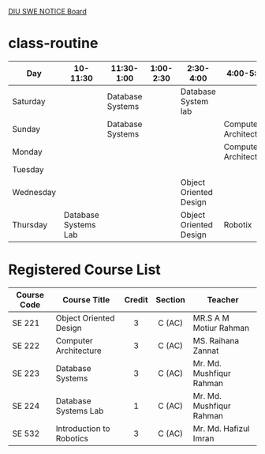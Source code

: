 [DIU SWE NOTICE Board](https://daffodilvarsity.edu.bd/department/swe/notice)

# class-routine

| Day         |  10-11:30            | 11:30-1:00  | 1:00-2:30             |        2:30-4:00       |    4:00-5:30    |
| ----------- | -------------------- | ----------- | --------------------- | ---------------------- | --------------- |
| Saturday    |                 | Database Systems |                       | Database System lab    |                 |
| Sunday      |                 | Database Systems |                       |                        | Computer Architecture
| Monday      |                      |             |                       |                        | Computer Architecture
| Tuesday     |                      |             |                       |                        |                 |
| Wednesday   |                      |             |                       | Object Oriented Design |                 |
| Thursday    | Database Systems Lab |             |                       | Object Oriented Design | Robotix         |


# Registered Course List
| Course Code | Course Title        | Credit   | Section    | Teacher                  |
| ----------- | ------------------- | :------: | :-------:  | ------------------------ |
| SE 221 | Object Oriented Design   | 3        | C (AC)     | MR.S A M Motiur Rahman   |
| SE 222 | Computer Architecture    | 3        | C (AC)     | MS. Raihana Zannat       |
| SE 223 | Database Systems         | 3        | C (AC)     | Mr. Md. Mushfiqur Rahman |
| SE 224 | Database Systems Lab     | 1        | C (AC)     | Mr. Md. Mushfiqur Rahman |
| SE 532 | Introduction to Robotics | 3        | C (AC)     | Mr. Md. Hafizul Imran    |

